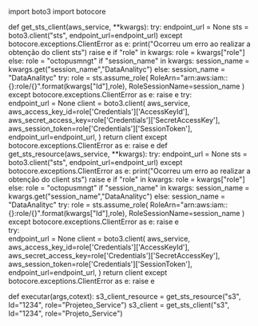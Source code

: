import boto3
import botocore

def get_sts_client(aws_service, **kwargs):
    try:
        endpoint_url = None
        sts = boto3.client("sts", endpoint_url=endpoint_url)
    except botocore.exceptions.ClientError as e:
        print("Ocorreu um erro ao realizar a obtenção do client sts")
        raise e
    if "role" in kwargs:
        role = kwargs["role"]
    else:
        role = "octopusmngt"
    if "session_name" in kwargs:
        session_name = kwargs.get("session_name","DataAnalityc")
    else:
        session_name = "DataAnalityc"
    try:
        role = sts.assume_role(
            RoleArn="arn:aws:iam::{}:role/{}".format(kwargs["Id"],role),
            RoleSessionName=session_name
        )
    except botocore.exceptions.ClientError as e:
        raise e
    try:    
        endpoint_url = None
        client = boto3.client(
            aws_service,
            aws_access_key_id=role['Credentials']['AccessKeyId'],
            aws_secret_access_key=role['Credentials']['SecretAccessKey'],
            aws_session_token=role['Credentials']['SessionToken'],
            endpoint_url=endpoint_url,
        )
        return client
    except botocore.exceptions.ClientError as e:
        raise e
def get_sts_resource(aws_service, **kwargs):
    try:
        endpoint_url = None
        sts = boto3.client("sts", endpoint_url=endpoint_url)
    except botocore.exceptions.ClientError as e:
        print("Ocorreu um erro ao realizar a obtenção do client sts")
        raise e
    if "role" in kwargs:
        role = kwargs["role"]
    else:
        role = "octopusmngt"
    if "session_name" in kwargs:
        session_name = kwargs.get("session_name","DataAnalityc")
    else:
        session_name = "DataAnalityc"
    try:
        role = sts.assume_role(
            RoleArn="arn:aws:iam::{}:role/{}".format(kwargs["Id"],role),
            RoleSessionName=session_name
        )
    except botocore.exceptions.ClientError as e:
        raise e   
    try:    
        endpoint_url = None
        client = boto3.client(
            aws_service,
            aws_access_key_id=role['Credentials']['AccessKeyId'],
            aws_secret_access_key=role['Credentials']['SecretAccessKey'],
            aws_session_token=role['Credentials']['SessionToken'],
            endpoint_url=endpoint_url,
        )
        return client
    except botocore.exceptions.ClientError as e:
        raise e
        
def executar(args,cotext):
  s3_client_resource = get_sts_resource("s3", Id="1234", role="Projeteo_Service")
  s3_client = get_sts_client("s3", Id="1234", role="Projeto_Service")
